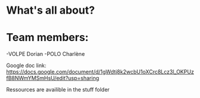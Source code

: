 # What's all about?

# Team members: 
-VOLPE Dorian
-POLO Charlène


Google doc link: https://docs.google.com/document/d/1gWdtj8k2wcbU1oXCrc8Lcz3l_OKPUzfB8NWmYMSmHsU/edit?usp=sharing

Ressources are availible in the stuff folder

